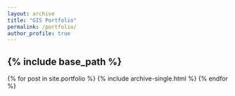 ```yaml
---
layout: archive
title: "GIS Portfolio"
permalink: /portfolio/
author_profile: true
---
```


{% include base_path %}
-----------------------------------


{% for post in site.portfolio %}
  {% include archive-single.html %}
{% endfor %}
